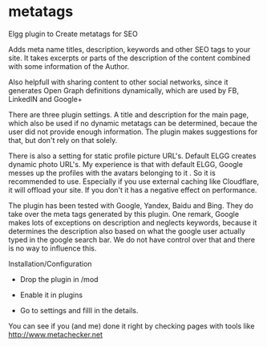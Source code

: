metatags
========

Elgg plugin to Create metatags for SEO

Adds meta name titles, description, keywords and other SEO tags to your site. It takes excerpts or parts of the description of the content combined with some information of the Author.

Also helpfull with sharing content to other social networks, since it generates Open Graph definitions dynamically, which are used by FB, LinkedIN and Google+

There are three plugin settings. A title and description for the main page, which also be used if no dynamic metatags can be determined, becaue the user did not provide enough information. The plugin makes suggestions for that, but don't rely on that solely.

There is also a setting for static profile picture URL's. Default ELGG creates dynamic photo URL's. My experience is that with default ELGG, Google messes up the profiles with the avatars belonging to it . So it is recommended to use. Especially if you use external caching like Cloudflare, it will offload your site. If you don't it has a negative effect on performance.

The plugin has been tested with Google, Yandex, Baidu and Bing. They do take over the meta tags generated by this plugin. One remark, Google makes lots of exceptions on description and neglects keywords, because it determines the description also based on what the google user actually typed in the google search bar. We do not have control over that and there is no way to influence this.

 

Installation/Configuration

- Drop the plugin in /mod

- Enable it in plugins

- Go to settings and filll in the details.

 

You can see if you (and me) done it right by checking pages with tools like http://www.metachecker.net

